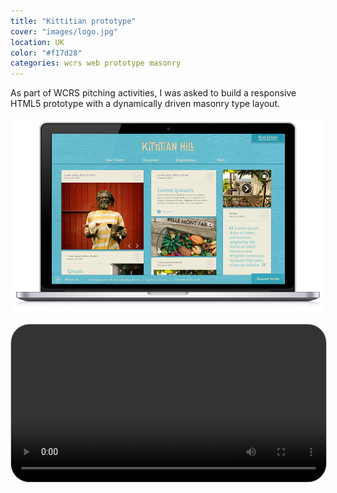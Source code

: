 ```yaml
---
title: "Kittitian prototype"
cover: "images/logo.jpg"
location: UK
color: "#f17d28"
categories: wcrs web prototype masonry
---
```


As part of WCRS pitching activities, I was asked to build a responsive HTML5 prototype with a dynamically driven masonry type layout.

![](./images/1.jpg)

<video class="full-img" style="border: 1px solid #CCC; border-radius: 30px;" width="100%" controls>
    <source src="./images/kittitian.mp4" type="video/mp4" />
</video>
